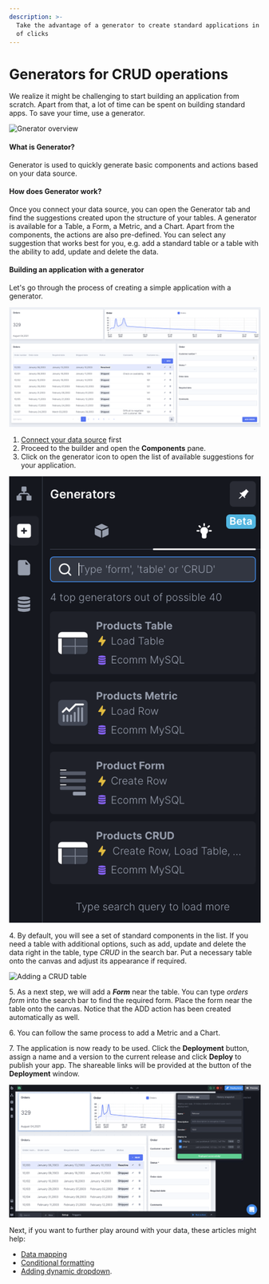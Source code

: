 ```yaml
---
description: >-
  Take the advantage of a generator to create standard applications in a couple
  of clicks
---
```


# Generators for CRUD operations

We realize it might be challenging to start building an application from scratch. Apart from that, a lot of time can be spent on building standard apps. To save your time, use a generator.

![Gnerator overview](../.gitbook/assets/generatorOpt.gif)

#### What is Generator?

Generator is used to quickly generate basic components and actions based on your data source.&#x20;

#### How does Generator work?

Once you connect your data source, you can open the Generator tab and find the suggestions created upon the structure of your tables. A generator is available for a Table, a Form, a Metric, and a Chart. Apart from the components, the actions are also pre-defined. You can select any suggestion that works best for you, e.g. add a standard table or a table with the ability to add, update and delete the data.

#### Building an application with a generator

Let's go through the process of creating a simple application with a generator.&#x20;

![Example application built on a generator](<../.gitbook/assets/Screenshot 2022-01-17 at 13.39.28.png>)

1. [Connect your data source](https://docs.uibakery.io/starter-guide/read-and-write-data/connect-a-data-source) first
2. Proceed to the builder and open the **Components** pane.&#x20;
3. Click on the generator icon to open the list of available suggestions for your application.

![](<../.gitbook/assets/Screenshot 2022-01-18 at 14.28.53.png>)

4\. By default, you will see a set of standard components in the list. If you need a table with additional options, such as add, update and delete the data right in the table, type _CRUD_ in the search bar. Put a necessary table onto the canvas and adjust its appearance if required.

![Adding a CRUD table](../.gitbook/assets/crudOpt.gif)

5\. As a next step, we will add a _**Form**_ near the table. You can type _orders_ _form_ into the search bar to find the required form. Place the form near the table onto the canvas. Notice that the ADD action has been created automatically as well.

6\. You can follow the same process to add a Metric and a Chart.

7\. The application is now ready to be used. Click the **Deployment** button, assign a name and a version to the current release and click **Deploy** to publish your app. The shareable links will be provided at the button of the **Deployment** window.

![](<../.gitbook/assets/Screenshot 2022-01-17 at 13.47.23.png>)

Next, if you want to further play around with your data, these articles might help:

* [Data mapping](https://docs.uibakery.io/basics/mapping-and-transforming-data)
* [Conditional formatting](https://docs.uibakery.io/how-tos/work-with-data/conditional-formatting-based-on-cell-value)
* [Adding dynamic dropdown](https://docs.uibakery.io/how-tos/work-with-data/load-dropdown-with-dynamic-data).

